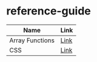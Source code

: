 # reference-guide

| Name | Link |
|----------|----------|
| Array Functions | [Link](/araymethods/README.md)|
| CSS | [Link](/css/README.md) |
